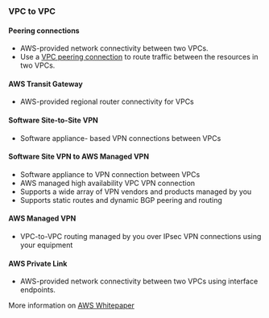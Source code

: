 ### VPC to VPC

#### Peering connections

- AWS-provided network connectivity between two VPCs.
- Use a [VPC peering connection](https://docs.aws.amazon.com/vpc/latest/peering/) to route traffic between the resources in two VPCs.

#### AWS Transit Gateway
- AWS-provided regional router connectivity for VPCs

#### Software Site-to-Site VPN

- Software appliance- based VPN connections between VPCs

#### Software Site VPN to AWS Managed VPN
- Software appliance to VPN connection between VPCs
- AWS managed high availability VPC VPN connection
- Supports a wide array of VPN vendors and products managed by you
- Supports static routes and dynamic BGP peering and routing

#### AWS Managed VPN
- VPC-to-VPC routing managed by you over IPsec VPN connections using your equipment

#### AWS Private Link
- AWS-provided network connectivity between two VPCs using interface endpoints.

More information on [AWS Whitepaper](https://docs.aws.amazon.com/whitepapers/latest/aws-vpc-connectivity-options/amazon-vpc-to-amazon-vpc-connectivity-options.html)